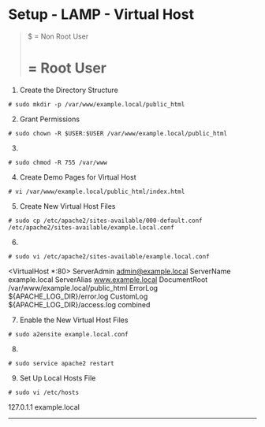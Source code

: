 # Setup - LAMP - Virtual Host 

> $ = Non Root User
> # = Root User


1. Create the Directory Structure 
```
# sudo mkdir -p /var/www/example.local/public_html
```

2. Grant Permissions
```
# sudo chown -R $USER:$USER /var/www/example.local/public_html
```

3. 
```
# sudo chmod -R 755 /var/www
```

4.  Create Demo Pages for Virtual Host
```
# vi /var/www/example.local/public_html/index.html	
```

5. Create New Virtual Host Files
```
# sudo cp /etc/apache2/sites-available/000-default.conf /etc/apache2/sites-available/example.local.conf
```

6.
```
# sudo vi /etc/apache2/sites-available/example.local.conf
```
<VirtualHost *:80>
    ServerAdmin admin@example.local
    ServerName example.local
    ServerAlias www.example.local
    DocumentRoot /var/www/example.local/public_html
    ErrorLog ${APACHE_LOG_DIR}/error.log
    CustomLog ${APACHE_LOG_DIR}/access.log combined
</VirtualHost>

7. Enable the New Virtual Host Files
```
# sudo a2ensite example.local.conf
```

8.
```
# sudo service apache2 restart
```
9. Set Up Local Hosts File
```
# sudo vi /etc/hosts
```
127.0.1.1   example.local

----------------------------------------------------------------
